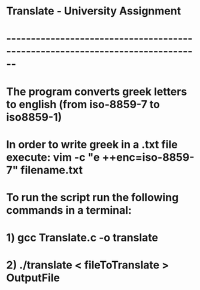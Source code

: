 # Translate - University Assignment 
# ------------------------------------------------------------------------------
# The program converts greek letters to english (from iso-8859-7 to iso8859-1)
#
# In order to write greek in a .txt file execute: vim -c "e ++enc=iso-8859-7" filename.txt
#
# To run the script run the following commands in a terminal:
#    1) gcc Translate.c -o translate
#    2) ./translate < fileToTranslate > OutputFile
#
